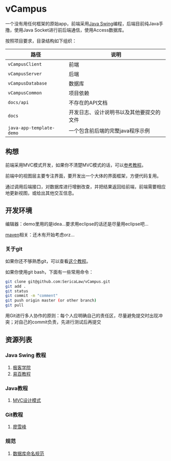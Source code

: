 # vCampus

一个没有用任何框架的原始app，前端采用[Java Swing](https://www.yiibai.com/swing/home.html)编程，后端目前纯Java手撸，使用Java Socket进行前后端通信，使用Access数据库。

按照项目要求，目录结构如下组织：

| 路径                     | 说明                                     |
| ------------------------ | ---------------------------------------- |
| `vCampusClient`            | 前端                                     |
| `vCampusServer `           | 后端                                     |
| `vCampusDatabase`          | 数据库                                   |
|  `vCampusCommon`         | 项目依赖 |
| `docs/api`               | 不存在的API文档                          |
| `docs`                   | 开发日志、设计说明书以及其他要提交的文件 |
| `java-app-template-demo` | 一个包含前后端的完整java程序示例         |

## 构想

前端采用MVC模式开发，如果你不清楚MVC模式的话，可以[参考教程](http://www.runoob.com/design-pattern/mvc-pattern.html)。

前端中的视图层主要专注界面，要开发出一个大体的界面框架，方便代码复用。

通过调用后端接口，对数据库进行增删改查，并把结果返回给前端，前端需要相应地更新视图，或给出其他交互信息。

## 开发环境

编辑器：demo里用的是idea…要求用eclipse的话还是尽量用eclipse吧…

[maven](https://www.yiibai.com/maven/)相关：还木有开始考虑orz...

### 关于git

如果你还不够熟悉git，可以查看[这个教程](https://www.liaoxuefeng.com/wiki/0013739516305929606dd18361248578c67b8067c8c017b000)。

如果你使用git bash，下面有一些常用命令：

```bash
git clone git@github.com:SericaLaw/vCampus.git
git add . 
git status
git commit -m "comment"
git push origin master (or other branch)
git pull
```

用Git进行多人协作的原则：每个人应明确自己的责任区，尽量避免提交时出现冲突；对自己的commit负责，先进行测试后再提交

## 资源列表

### Java Swing 教程

1. [极客学院](http://wiki.jikexueyuan.com/project/swing/)
2. [易百教程](https://www.yiibai.com/swing/home.html)

### Java教程

1. [MVC设计模式](http://www.runoob.com/design-pattern/mvc-pattern.html)

### Git教程

1. [廖雪峰](https://www.liaoxuefeng.com/wiki/0013739516305929606dd18361248578c67b8067c8c017b000)

### 规范

1. [数据库命名规范](https://blog.csdn.net/yu757371316/article/details/54602545)

